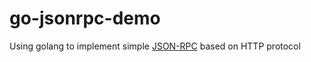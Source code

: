 # go-jsonrpc-demo

Using golang to implement simple [JSON-RPC](https://www.jsonrpc.org/specification) based on HTTP protocol

